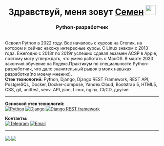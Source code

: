 <h1 align="center">Здравствуй, меня зовут <a href="https://daniilshat.ru/" target="_blank">Семен</a> 
<img src="https://github.com/blackcater/blackcater/raw/main/images/Hi.gif" height="32"/></h1>
<h3 align="center">Python-разработчик</h3><br>
<h7>Освоил Python в 2022 году. Все началось с курсов на Степик, на котором и сейчас нахожу интересные курсы. С Linux знаком с 2013 года. Ежегодно с 2013г по 2019г успешно сдавал экзамен ACSP в Apple, поэтому могу утверждать, что умею работать с MacOS. В марте 2023 закончил обучение на Яндекс.Практикум по специальности Python-разработчик, что дало значительный рывок в моих навыках разработки(по моему мнению).</h7>
<br>
<h7><strong>Стек технологий:</strong> Python, Django, Django REST Framework, REST API, PostgreSQL, Docker, Docker-compose, Yandex.Cloud, Bootstrap 5, HTML5, CSS, git, unittest, venv, API, json, Linux, nginx, CI/CD, другие</h7><hr>

<h7><strong>Основной стек технологий:</strong></h7><br>
[![Python](https://img.shields.io/badge/Python-3-00bfff)](https://www.python.org/)
[![Django](https://img.shields.io/badge/Django-2%20--%204-00bfff)](https://www.djangoproject.com/)
[![Django REST framework](https://img.shields.io/badge/Django%20REST%20framework-3%20-00bfff)](https://www.django-rest-framework.org/)

<h7><strong>Контакты:</strong></h7><br>
[![Telegram](https://img.shields.io/badge/Telegram-%40semenvanyushin-57b9ff)](https://t.me/semenvanyushin)
[![Email](https://img.shields.io/badge/email-semenvanyushin%40yandex.ru-ffe033)](mailto:semenvanyushin@yandex.ru)
<hr>

<div>
  <a href="https://github-profile-summary-cards.vercel.app/api/cards/most-commit-language?username=semenvanyushin&theme=default">
    <img align="center" src="https://github-profile-summary-cards.vercel.app/api/cards/most-commit-language?username=semenvanyushin&theme=default" />
  </a>
  <a href="https://github-profile-summary-cards.vercel.app/api/cards/stats?username=semenvanyushin&theme=default">
    <img align="center" src="https://github-profile-summary-cards.vercel.app/api/cards/stats?username=semenvanyushin&theme=default" />
  </a>
</div>
  
